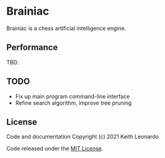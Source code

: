 # Brainiac

Brainiac is a chess artificial intelligence engine.

## Performance

TBD.

## TODO

- Fix up main program command-line interface
- Refine search algorithm, improve tree pruning

## License

Code and documentation Copyright (c) 2021 Keith Leonardo

Code released under the [MIT License](https://choosealicense.com/licenses/mit/).
